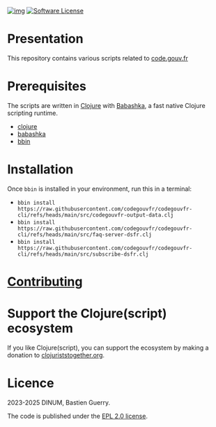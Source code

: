 [![img](https://img.shields.io/badge/code.gouv.fr-contributif-blue.svg)](https://code.gouv.fr/documentation/#/publier)
[![Software License](https://img.shields.io/badge/Licence-EPL.svg)](https://githut.com/codegouvfr/codegouvfr-cli/tree/main/item/LICENSES/LICENSE.EPL-2.0.txt)

# Presentation

This repository contains various scripts related to
[code.gouv.fr](https://code.gouv.fr.)

# Prerequisites

The scripts are written in [Clojure](https://clojure.org/) with
[Babashka](https://babashka.org/), a fast native Clojure scripting
runtime.

- [clojure](https://clojure.org/guides/install_clojure)
- [babashka](https://github.com/babashka/babashka#installation)
- [bbin](https://github.com/babashka/bbin#installation)

# Installation

Once `bbin` is installed in your environment, run this in a terminal:

- `bbin install https://raw.githubusercontent.com/codegouvfr/codegouvfr-cli/refs/heads/main/src/codegouvfr-output-data.clj`
- `bbin install https://raw.githubusercontent.com/codegouvfr/codegouvfr-cli/refs/heads/main/src/faq-server-dsfr.clj`
- `bbin install https://raw.githubusercontent.com/codegouvfr/codegouvfr-cli/refs/heads/main/src/subscribe-dsfr.clj`

# [Contributing](CONTRIBUTING.md)

# Support the Clojure(script) ecosystem

If you like Clojure(script), you can support the ecosystem by making a donation to [clojuriststogether.org](https://www.clojuriststogether.org).

# Licence

2023-2025 DINUM, Bastien Guerry.

The code is published under the [EPL 2.0 license](LICENSES/LICENSE.EPL-2.0.txt).
